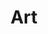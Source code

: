 ---
layout: classification
title: Art
image: /img/classifications/art.jpeg
featured: false
applications: true
tags:
  - Visual Artifact
  - Painting
  - Sculpturing

description:
  Create Visual Artifact artworks which express your imagination, conceptual ideas or technical skills. Become a Master of Painting , Sculpturing or Architecture. Performing arts such as Music, Theatre, Film and Dance are also included under this classification.
---